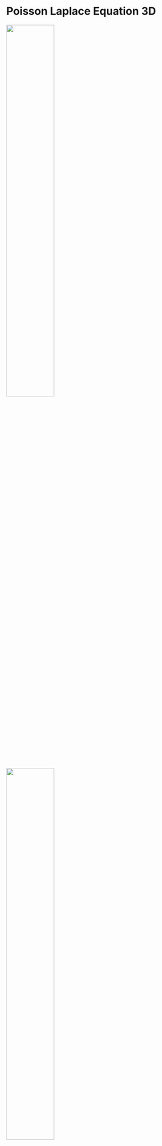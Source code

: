 # Poisson Laplace Equation 3D

<img src="https://raw.githubusercontent.com/stevens97/HartRAO_Astrophysical_Maser_Tutorial/main/Sample.png" width="50%" height="50%">
<img src="https://raw.githubusercontent.com/stevens97/HartRAO_Astrophysical_Maser_Tutorial/main/Sample.png" width="50%" height="50%">
<img src="https://raw.githubusercontent.com/stevens97/HartRAO_Astrophysical_Maser_Tutorial/main/Sample.png" width="50%" height="50%">

What this program does:
========================================

This Python script is based on an old Computational Physics project, in which Poisson's and Laplace's equations are solved for:
- A single point charge.
- A line charge.
- A parallel capacitor.

The electric fields of the aforementioned are then visualised.

Data Visualisations:
========================================

Please see all .png files attached for example output.

Python libraries used:
========================================

This program originally ran in Python 3.7, with the following packages installed:

- numpy v 1.16.1
- scipy v 1.2.0
- matplotlib v 3.0.3
- mpl_toolkits
- termcolor v 1.1.0
- scipy v 1.2.0
- colorcet v 2.0.1
- seaborn v 0.9.0
- mpmath v 1.1.0
